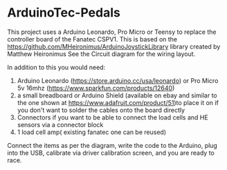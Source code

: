 # ArduinoTec-Pedals
This project uses a Arduino Leonardo, Pro Micro or Teensy to replace the controller board of the Fanatec CSPV1. 
This is based on the https://github.com/MHeironimus/ArduinoJoystickLibrary library created by Matthew Heironimus
See the Circuit diagram for the wiring layout.

In addition to this you would need:

1. Arduino Leonardo (https://store.arduino.cc/usa/leonardo) or Pro Micro 5v 16mhz (https://www.sparkfun.com/products/12640)
2. a small breadboard or Arduino Shield (available on ebay and similar to the one shown at https://www.adafruit.com/product/51)to place it on if you don't want to solder the cables onto the board directly
3. Connectors if you want to be able to connect the load cells and HE sensors via a connector block
4. 1 load cell amp( existing fanatec one can be reused)

Connect the items as per the diagram, write the code to the Arduino, plug into the USB, calibrate via driver calibration screen, and you are ready to race.


